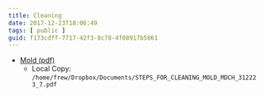 ```yaml
---
title: Cleaning
date: 2017-12-23T18:06:49
tags: [ public ]
guid: f173cdff-7717-42f3-8c78-4f08917b5861
---
```



<!--more-->

 * [Mold (pdf)](http://www.michigan.gov/documents/mdch/STEPS_FOR_CLEANING_MOLD_MDCH_312223_7.pdf)
   * Local Copy: `/home/frew/Dropbox/Documents/STEPS_FOR_CLEANING_MOLD_MDCH_312223_7.pdf`
